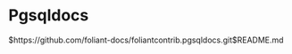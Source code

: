 # Pgsqldocs

<include sethead="2" nohead="true">
    $https://github.com/foliant-docs/foliantcontrib.pgsqldocs.git$README.md
</include>
